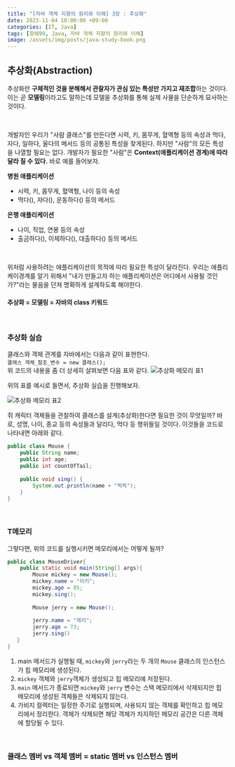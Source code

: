 ```yaml
---
title: "[자바 객체 지향의 원리와 이해] 3장 : 추상화"
date: 2023-11-04 18:00:00 +09:00
categories: [IT, Java]
tags: [항해99, Java, 자바 객체 지향의 원리와 이해]
image: /assets/img/posts/java-study-book.png
---
```


## 추상화(Abstraction)
추상화란 **구체적인 것을 분해해서 관찰자가 관심 있는 특성만 가지고 재조합**하는 것이다. 이는 곧 **모델링**이라고도 말하는데 모델을 추상화를 통해 실제 사물을 단순하게 묘사하는 것이다.

<br/>

개발자인 우리가 "사람 클래스"를 만든다면  시력, 키, 몸무게, 혈액형 등의 속성과 먹다, 자다, 일하다, 울다의 메서드 등의 공통된 특성을 찾게된다. 하지만 "사람"의 모든 특성을 나열할 필요는 없다. 개발자가 필요한 "사람"은 **Context(애플리케이션 경계)에 따라 달라 질 수 있다.**
바로 예를 들어보자.    

**병원 애플리케이션**
+ 시력, 키, 몸무게, 혈액형, 나이 등의 속성
+ 먹다(), 자다(), 운동하다() 등의 메서드
 

**은행 애플리케이션**
+  나이, 직업, 연봉 등의 속성
+  출금하다(), 이체하다(), 대출하다() 등의 메서드

<br/>

위처럼 사용하려는 애플리케이션의 목적에 따라 필요한 특성이 달라진다. 우리는 애플리케이경계를 알기 위해서 "내가 만들고자 하는 애플리케이션은 어디에서 사용될 것인가?"라는 물음을 던져 명확하게 설계하도록 해야한다.

####  **추상화 = 모델링 = 자바의 class 키워드**

<br/>

### 추상화 실습
클래스와 객체 관계를 자바에서는 다음과 같이 표현한다.    
`클래스 객체_참조_변수 = new 클래스();`    
위 코드의 내용을 좀 더 상세히 살펴보면 다음 표와 같다.
![추상화 메모리 표1](https://github.com/honge7694/honge7694.github.io/assets/76715487/df60bd8d-9555-4d46-8e4f-1b96292dbb21)

위의 표를 예시로 들면서, 추상화 실습을 진행해보자. 

![추상화 메모리 표2](https://github.com/honge7694/honge7694.github.io/assets/76715487/9fffb845-deb0-42ab-9029-7a43191de2b4)

쥐 캐릭터 객체들을 관찰하여 클래스를 설계(추상화)한다면 필요한 것이 무엇일까? 바로, 성명, 나이, 종교 등의 속성들과 달리다, 먹다 등 행위들일 것이다. 이것들을 코드로 나타내면 아래와 같다.

```java
public class Mouse {
	public String name;
	public int age;
	public int countOfTail;
	
	public void sing() {
		System.out.println(name + "찍찍");
	}
}
```

<br/>

### T메모리
그렇다면, 위의 코드를 실행시키면 메모리에서는 어떻게 될까?
```java
public class MouseDriver{
	public static void main(String[] args){
		Mouse mickey = new Mouse();
		mickey.name = "미키";
		mickey.age = 85;
		mickey.sing();
        
		Mouse jerry = new Mouse();
        
		jerry.name = "제리";
		jerry.age = 73;    
		jerry.sing()
   }
}
```

1. main 메서드가 실행될 때, `mickey`와 `jerry`라는 두 개의 `Mouse` 클래스의 인스턴스가 힙 메모리에 생성된다.
2. `mickey` 객체와 `jerry`객체가 생성되고 힙 메모리에 저장된다. 
3. `main` 메서드가 종료되면 `mickey`와 `jerry` 변수는 스택 메모리에서 삭제되지만 힙 메모리에 생성된 객체들은 삭제되지 않는다.
4. 가비지 컬렉터는 일정한 주기로 실행되며, 사용되지 않는 객체를 확인하고 힙 메모리에서 정리한다. 객체가 삭제되면 해당 객체가 차지하던 메모리 공간은 다른 객체에 할당될 수 있다.

<br/>

### 클래스 멤버 vs 객체 멤버 = static 멤버 vs 인스턴스 멤버


